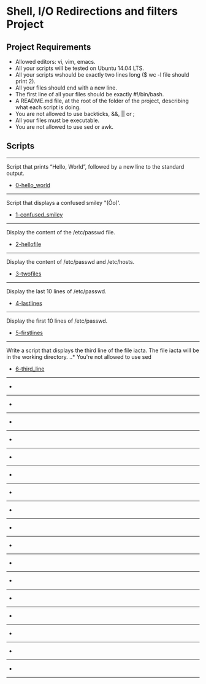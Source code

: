 # Shell, I/O Redirections and filters Project

## Project Requirements
* Allowed editors: vi, vim, emacs.
* All your scripts will be tested on Ubuntu 14.04 LTS.
* All your scripts wshould be exactly two lines long ($ wc -l file
  should print 2).
* All your files should end with a new line.
* The first line of all your files should be exactly #!/bin/bash.
* A README.md file, at the root of the folder of the project,
  describing what each script is doing.
* You are not allowed to use backticks, &&, || or ;
* All your files must be executable.
* You are not allowed to use sed or awk.

## Scripts
***
Script that prints “Hello, World”, followed by a new line to the standard output.
* [0-hello_world](../0x02-shell_redirections/0-hello_world)

***
Script that displays a confused smiley     "(Ôo)'.
* [1-confused_smiley](../0x02-shell_redirections/1-confused_smiley)

***
Display the content of the /etc/passwd file.
* [2-hellofile](../0x02-shell_redirections/2-hellofile)

***
Display the content of /etc/passwd and /etc/hosts.
* [3-twofiles](../0x02-shell_redirections/3-twofiles)

***
Display the last 10 lines of /etc/passwd.
* [4-lastlines](../0x02-shell_redirections/4-lastlines)

***
Display the first 10 lines of /etc/passwd.
* [5-firstlines](../0x02-shell_redirections/5-firstlines)

***
Write a script that displays the third line of the file iacta.
The file iacta will be in the working directory.
..* You're not allowed to use sed
* [6-third_line](../0x02-shell_redirections/6-third_line)

***

* [](../0x02-shell_redirections/)

***

* [](../0x02-shell_redirections/)

***

* [](../0x02-shell_redirections/)

***

* [](../0x02-shell_redirections/)

***

* [](../0x02-shell_redirections/)

***

* [](../0x02-shell_redirections/)

***

* [](../0x02-shell_redirections/)

***

* [](../0x02-shell_redirections/)

***

* [](../0x02-shell_redirections/)

***

* [](../0x02-shell_redirections/)

***

* [](../0x02-shell_redirections/)

***

* [](../0x02-shell_redirections/)

***

* [](../0x02-shell_redirections/)

***

* [](../0x02-shell_redirections/)

***

* [](../0x02-shell_redirections/)

***

* [](../0x02-shell_redirections/)

***

* [](../0x02-shell_redirections/)

***
